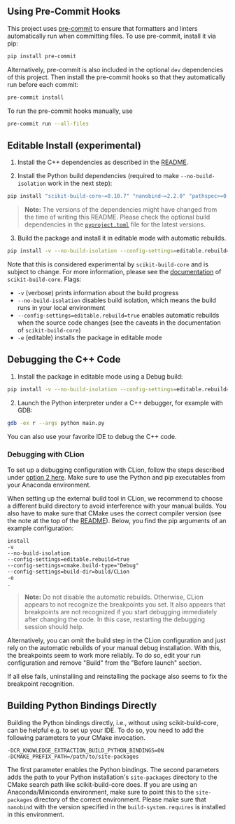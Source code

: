 ## Using Pre-Commit Hooks

This project uses [pre-commit](https://pre-commit.com/) to ensure that formatters and linters automatically run when committing files.
To use pre-commit, install it via pip:

```bash
pip install pre-commit
```

Alternatively, pre-commit is also included in the optional `dev` dependencies of this project.
Then install the pre-commit hooks so that they automatically run before each commit:

```bash
pre-commit install
```

To run the pre-commit hooks manually, use

```bash
pre-commit run --all-files
```

## Editable Install (experimental)

1. Install the C++ dependencies as described in the [README](../README.md).

2. Install the Python build dependencies (required to make `--no-build-isolation` work in the next step):

```bash
pip install "scikit-build-core~=0.10.7" "nanobind~=2.2.0" "pathspec>=0.12.1" "pyproject-metadata>=0.7.1" "typing_extensions~=4.12.2" "cmake (>=3.24, <4.0)"
```

> **Note:** The versions of the dependencies might have changed from the time of writing this README. Please check the
> optional build dependencies in the [`pyproject.toml`](../pyproject.toml) file for the latest versions.

3. Build the package and install it in editable mode with automatic rebuilds.

```bash
pip install -v --no-build-isolation --config-settings=editable.rebuild=true -e .
```

Note that this is considered experimental by `scikit-build-core` and is subject to change.
For more information, please see
the [documentation](https://scikit-build-core.readthedocs.io/en/latest/configuration.html#editable-installs)
of `scikit-build-core`.
Flags:

- `-v` (verbose) prints information about the build progress
- `--no-build-isolation` disables build isolation, which means the build runs in your local environment
- `--config-settings=editable.rebuild=true` enables automatic rebuilds when the source code changes (see the caveats in
  the documentation of `scikit-build-core`)
- `-e` (editable) installs the package in editable mode

## Debugging the C++ Code

1. Install the package in editable mode using a Debug build:

```bash
pip install -v --no-build-isolation --config-settings=editable.rebuild=true --config-settings=cmake.build-type="Debug" -e .
```

2. Launch the Python interpreter under a C++ debugger, for example with GDB:

```bash
gdb -ex r --args python main.py
```

You can also use your favorite IDE to debug the C++ code.

### Debugging with CLion

To set up a debugging configuration with CLion, follow the steps described
under [option 2 here](https://www.jetbrains.com/help/clion/debugging-python-extensions.html#debug-custom-py).
Make sure to use the Python and pip executables from your Anaconda environment.

When setting up the external build tool in CLion, we recommend to choose a different build directory to avoid
interference with your manual builds.
You also have to make sure that CMake uses the correct compiler version (see the note at the top of
the [README](../README.md)).
Below, you find the pip arguments of an example configuration:

```
install
-v
--no-build-isolation
--config-settings=editable.rebuild=true
--config-settings=cmake.build-type="Debug"
--config-settings=build-dir=build/CLion
-e
.
```

> **Note:** Do not disable the automatic rebuilds. Otherwise, CLion appears to not recognize the breakpoints you set.
> It also appears that breakpoints are not recognized if you start debugging immediately after changing the code.
> In this case, restarting the debugging session should help.

Alternatively, you can omit the build step in the CLion configuration and just rely on the automatic rebuilds of your
manual debug installation.
With this, the breakpoints seem to work more reliably.
To do so, edit your run configuration and remove "Build" from the "Before launch" section.

If all else fails, uninstalling and reinstalling the package also seems to fix the breakpoint recognition.

## Building Python Bindings Directly

Building the Python bindings directly, i.e., without using scikit-build-core, can be helpful e.g. to set up your IDE.
To do so, you need to add the following parameters to your CMake invocation.
```
-DCR_KNOWLEDGE_EXTRACTION_BUILD_PYTHON_BINDINGS=ON
-DCMAKE_PREFIX_PATH=/path/to/site-packages
```
The first parameter enables the Python bindings.
The second parameters adds the path to your Python installation's `site-packages` directory to the CMake search path like scikit-build-core does.
If you are using an Anaconda/Miniconda environment, make sure to point this to the `site-packages` directory of the correct environment.
Please make sure that `nanobind` with the version specified in the `build-system.requires` is installed in this environment.
